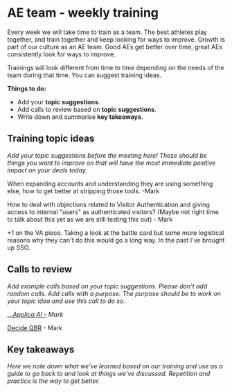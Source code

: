 # AE team - weekly training

Every week we will take time to train as a team. The best athletes play together, and train together and keep looking for ways to improve. Growth is part of our culture as an AE team. Good AEs get better over time, great AEs consistently look for ways to improve.

Trainings will look different from time to time depending on the needs of the team during that time. You can suggest training ideas.

**Things to do:**

* Add your **topic suggestions**.
* Add calls to review based on **topic suggestions**.
* Write down and summarise **key takeaways**.

## Training topic ideas

_Add your topic suggestions before the meeting here! These should be things you want to improve on that will have the most immediate positive impact on your deals today._&#x20;

When expanding accounts and understanding they are using something else, how to get better at stripping those tools. -Mark&#x20;

How to deal with objections related to Visitor Authentication and giving access to internal "users" as authenticated visitors? (Maybe not right time to talk about this yet as we are still testing this out) - Mark

\+1 on the VA piece. Taking a look at the battle card but some more logistical reasons why they can't do this would go a long way. In the past I've brought up SSO.&#x20;



## Calls to review

_Add example calls based on your topic suggestions. Please don't add random calls. Add calls with a purpose. The purpose should be to work on your topic idea and use this call to do so._

__[_Applica AI -_](https://app.trywingman.com/call/62c40de1-8957-4292-b8c7-ef91e687a326) _Mark_

[Decide QBR](https://app.trywingman.com/call/831d7954-1cbd-476e-a51a-aa4542a96acf) - Mark&#x20;

## Key takeaways

_Here we note down what we've learned based on our training and use as a guide to go back to and look at things we've discussed. Repetition and practice is the way to get better._
